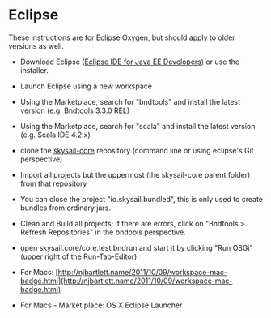 # Eclipse

These instructions are for Eclipse Oxygen, but should apply to older versions as well.

* Download Eclipse \([Eclipse IDE for Java EE Developers](http://www.eclipse.org/downloads/packages/eclipse-ide-java-ee-developers/oxygenr)\) or use the installer.
* Launch Eclipse using a new workspace
* Using the Marketplace, search for "bndtools" and install the latest version \(e.g. Bndtools 3.3.0 REL\)
* Using the Marketplace, search for "scala" and install the latest version \(e.g. Scala IDE 4.2.x\)
* clone the [skysail-core](https://github.com/evandor/skysail-core) repository \(command line or using eclipse's Git perspective\)
* Import all projects but the uppermost \(the skysail-core parent folder\) from that repository
* You can close the project "io.skysail.bundled", this is only used to create bundles from ordinary jars.
* Clean and Build all projects; if there are errors, click on "Bndtools &gt; Refresh Repositories" in the bndools perspective.
* open skysail.core/core.test.bndrun and start it by clicking "Run OSGi" \(upper right of the Run-Tab-Editor\)
* For Macs: [http://njbartlett.name/2011/10/09/workspace-mac-badge.html](http://njbartlett.name/2011/10/09/workspace-mac-badge.html)

* For Macs - Market place: OS X Eclipse Launcher



